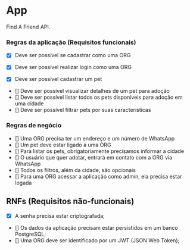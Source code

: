 # App

Find A Friend API.

### Regras da aplicação (Requisitos funcionais)

- [x] Deve ser possível se cadastrar como uma ORG
- [x] Deve ser possível realizar login como uma ORG

- [x] Deve ser possível cadastrar um pet
- [] Deve ser possível visualizar detalhes de um pet para adoção
- [] Deve ser possível listar todos os pets disponíveis para adoção em uma cidade
- [] Deve ser possível filtrar pets por suas características


### Regras de negócio

- [] Uma ORG precisa ter um endereço e um número de WhatsApp
- [] Um pet deve estar ligado a uma ORG
- [] Para listar os pets, obrigatoriamente precisamos informar a cidade
- [] O usuário que quer adotar, entrará em contato com a ORG via WhatsApp
- [] Todos os filtros, além da cidade, são opcionais
- [] Para uma ORG acessar a aplicação como admin, ela precisa estar logada

## RNFs (Requisitos não-funcionais)

- [x] A senha  precisa estar criptografada;
- [] Os dados da aplicação precisam estar persistidos em um banco PostgreSQL;
- [] Uma ORG deve ser identificado por um JWT (JSON Web Token);